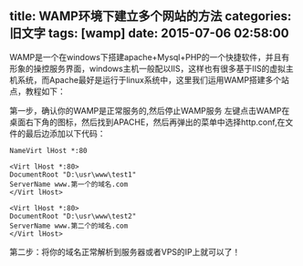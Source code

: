 title: WAMP环境下建立多个网站的方法
categories: 旧文字
tags: [wamp]
date: 2015-07-06 02:58:00
---
WAMP是一个在windows下搭建apache+Mysql+PHP的一个快捷软件，并且有形象的操控服务界面，windows主机一般配以IIS，这样也有很多基于IIS的虚拟主机系统，而Apache最好是运行于linux系统中，这里我们运用WAMP搭建多个站点，教程如下：

第一步，确认你的WAMP是正常服务的,然后停止WAMP服务
左键点击WAMP在桌面右下角的图标，然后找到APACHE，然后再弹出的菜单中选择http.conf,在文件的最后边添加以下代码：

    NameVirt lHost *:80
    
    <Virt lHost *:80>
    DocumentRoot "D:\usr\www\test1"
    ServerName www.第一个的域名.com
    </Virt lHost>
    
    <Virt lHost *:80>
    DocumentRoot "D:\usr\www\test2"
    ServerName www.第二个的域名.com
    </Virt lHost>

第二步：将你的域名正常解析到服务器或者VPS的IP上就可以了！


<!--more-->

